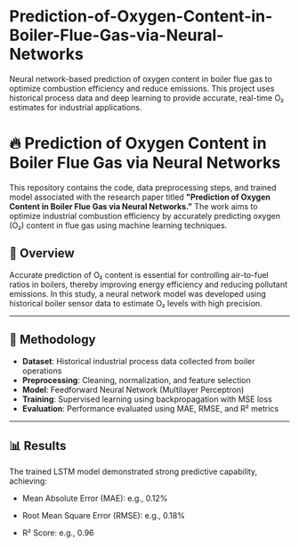 # Prediction-of-Oxygen-Content-in-Boiler-Flue-Gas-via-Neural-Networks
Neural network-based prediction of oxygen content in boiler flue gas to optimize combustion efficiency and reduce emissions. This project uses historical process data and deep learning to provide accurate, real-time O₂ estimates for industrial applications.

# 🔥 Prediction of Oxygen Content in Boiler Flue Gas via Neural Networks

This repository contains the code, data preprocessing steps, and trained model associated with the research paper titled **"Prediction of Oxygen Content in Boiler Flue Gas via Neural Networks."** The work aims to optimize industrial combustion efficiency by accurately predicting oxygen (O₂) content in flue gas using machine learning techniques.

## 📌 Overview

Accurate prediction of O₂ content is essential for controlling air-to-fuel ratios in boilers, thereby improving energy efficiency and reducing pollutant emissions. In this study, a neural network model was developed using historical boiler sensor data to estimate O₂ levels with high precision.

---

## 🧠 Methodology

- **Dataset**: Historical industrial process data collected from boiler operations
- **Preprocessing**: Cleaning, normalization, and feature selection
- **Model**: Feedforward Neural Network (Multilayer Perceptron)
- **Training**: Supervised learning using backpropagation with MSE loss
- **Evaluation**: Performance evaluated using MAE, RMSE, and R² metrics

---

## 📊 Results
The trained LSTM model demonstrated strong predictive capability, achieving:

- Mean Absolute Error (MAE): e.g., 0.12%

- Root Mean Square Error (RMSE): e.g., 0.18%

- R² Score: e.g., 0.96
